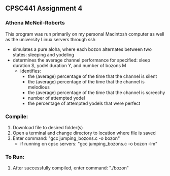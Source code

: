 
## CPSC441 Assignment 4
### Athena McNeil-Roberts

This program was run primarily on my personal Macintosh computer as well as the university 
Linux servers through ssh

- simulates a pure aloha, where each bozon alternates between two states: sleeping and yodeling
- determines the average channel performance for specified: sleep duration S, yodel duration Y, 
    and number of bozons M
    - identifies:
        - the (average) percentage of the time that the channel is silent
        - the (average) percentage of the time that the channel is melodious
        - the (average) percentage of the time that the channel is screechy
        - number of attempted yodel
        - the percentage of attempted yodels that were perfect

### Compile:
1. Download file to desired folder(s) 
2. Open a terminal and change directory to location where file is saved
3. Enter command:   "gcc jumping_bozons.c -o bozon"
    - if running on cpsc servers: "gcc jumping_bozons.c -o bozon -lm"

### To Run:
1. After successfully compiled, enter command: "./bozon"
